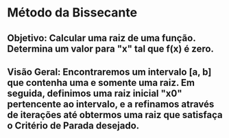 # Método da Bissecante

## Objetivo: Calcular uma raiz de uma função. Determina um valor para "x" tal que f(x) é zero.

## Visão Geral: Encontraremos um intervalo [a, b] que contenha uma e somente uma raiz. Em seguida, definimos uma raiz inicial "x0" pertencente ao intervalo, e a refinamos através de iterações até obtermos uma raiz que satisfaça o Critério de Parada desejado.

